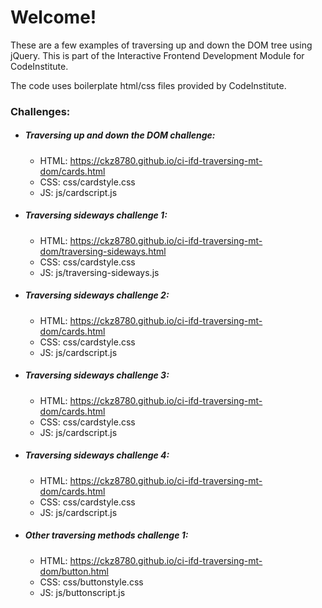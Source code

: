 # Welcome! 

These are a few examples of traversing up and down the DOM tree using jQuery. This is part of the Interactive Frontend Development Module for CodeInstitute.

The code uses boilerplate html/css files provided by CodeInstitute.

### Challenges:

- ##### Traversing up and down the DOM challenge:
    - HTML: https://ckz8780.github.io/ci-ifd-traversing-mt-dom/cards.html
    - CSS: css/cardstyle.css
    - JS: js/cardscript.js

- ##### Traversing sideways challenge 1:
    - HTML: https://ckz8780.github.io/ci-ifd-traversing-mt-dom/traversing-sideways.html
    - CSS: css/cardstyle.css
    - JS: js/traversing-sideways.js

- ##### Traversing sideways challenge 2:
    - HTML: https://ckz8780.github.io/ci-ifd-traversing-mt-dom/cards.html
    - CSS: css/cardstyle.css
    - JS: js/cardscript.js

- ##### Traversing sideways challenge 3:
    - HTML: https://ckz8780.github.io/ci-ifd-traversing-mt-dom/cards.html
    - CSS: css/cardstyle.css
    - JS: js/cardscript.js

- ##### Traversing sideways challenge 4:
    - HTML: https://ckz8780.github.io/ci-ifd-traversing-mt-dom/cards.html
    - CSS: css/cardstyle.css
    - JS: js/cardscript.js

- ##### Other traversing methods challenge 1:
    - HTML: https://ckz8780.github.io/ci-ifd-traversing-mt-dom/button.html
    - CSS: css/buttonstyle.css
    - JS: js/buttonscript.js